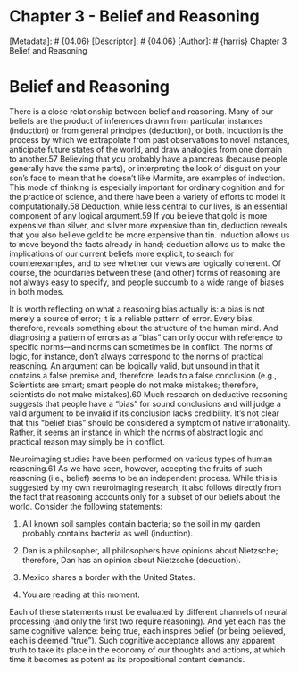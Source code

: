 # Chapter 3 - Belief and Reasoning
[Metadata]: # {04.06}
[Descriptor]: # {04.06}
[Author]: # {harris}
Chapter 3
Belief and Reasoning
# Belief and Reasoning
There is a close relationship between belief and reasoning. Many of our beliefs
are the product of inferences drawn from particular instances (induction) or
from general principles (deduction), or both. Induction is the process by which
we extrapolate from past observations to novel instances, anticipate future
states of the world, and draw analogies from one domain to another.57 Believing
that you probably have a pancreas (because people generally have the same
parts), or interpreting the look of disgust on your son’s face to mean that he
doesn’t like Marmite, are examples of induction. This mode of thinking is
especially important for ordinary cognition and for the practice of science,
and there have been a variety of efforts to model it computationally.58
Deduction, while less central to our lives, is an essential component of any
logical argument.59 If you believe that gold is more expensive than silver, and
silver more expensive than tin, deduction reveals that you also believe gold to
be more expensive than tin. Induction allows us to move beyond the facts
already in hand; deduction allows us to make the implications of our current
beliefs more explicit, to search for counterexamples, and to see whether our
views are logically coherent. Of course, the boundaries between these (and
other) forms of reasoning are not always easy to specify, and people succumb to
a wide range of biases in both modes.

It is worth reflecting on what a reasoning bias actually is: a bias is not
merely a source of error; it is a reliable pattern of error. Every bias,
therefore, reveals something about the structure of the human mind. And
diagnosing a pattern of errors as a “bias” can only occur with reference to
specific norms—and norms can sometimes be in conflict. The norms of logic, for
instance, don’t always correspond to the norms of practical reasoning. An
argument can be logically valid, but unsound in that it contains a false
premise and, therefore, leads to a false conclusion (e.g., Scientists are
smart; smart people do not make mistakes; therefore, scientists do not make
mistakes).60 Much research on deductive reasoning suggests that people have a
“bias” for sound conclusions and will judge a valid argument to be invalid if
its conclusion lacks credibility. It’s not clear that this “belief bias” should
be considered a symptom of native irrationality. Rather, it seems an instance
in which the norms of abstract logic and practical reason may simply be in
conflict.

Neuroimaging studies have been performed on various types of human reasoning.61
As we have seen, however, accepting the fruits of such reasoning (i.e., belief)
seems to be an independent process. While this is suggested by my own
neuroimaging research, it also follows directly from the fact that reasoning
accounts only for a subset of our beliefs about the world. Consider the
following statements:



1. All known soil samples contain bacteria; so the soil in my garden probably
contains bacteria as well (induction).



2. Dan is a philosopher, all philosophers have opinions about Nietzsche;
therefore, Dan has an opinion about Nietzsche (deduction).



3. Mexico shares a border with the United States.



4. You are reading at this moment.


Each of these statements must be evaluated by different channels of neural
processing (and only the first two require reasoning). And yet each has the
same cognitive valence: being true, each inspires belief (or being believed,
each is deemed “true”). Such cognitive acceptance allows any apparent truth to
take its place in the economy of our thoughts and actions, at which time it
becomes as potent as its propositional content demands.

